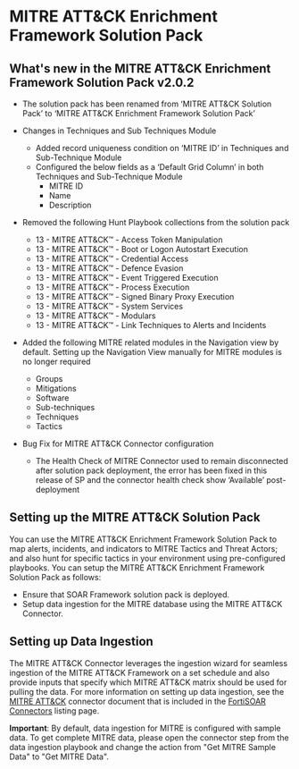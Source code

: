 # MITRE ATT&CK Enrichment Framework Solution Pack

## What's new in the MITRE ATT&CK Enrichment Framework Solution Pack v2.0.2

- The solution pack has been renamed from ‘MITRE ATT&CK Solution Pack’ to ‘MITRE ATT&CK Enrichment Framework Solution Pack’
- Changes in Techniques and Sub Techniques Module
  - Added record uniqueness condition on ‘MITRE ID’ in Techniques and Sub-Technique Module
  - Configured the below fields as a ‘Default Grid Column’ in both Techniques and Sub-Technique Module
    - MITRE ID
    - Name
    - Description

- Removed the following Hunt Playbook collections from the solution pack
  - 13 - MITRE ATT&CK™ - Access Token Manipulation
  - 13 - MITRE ATT&CK™ - Boot or Logon Autostart Execution
  - 13 - MITRE ATT&CK™ - Credential Access
  - 13 - MITRE ATT&CK™ - Defence Evasion
  - 13 - MITRE ATT&CK™ - Event Triggered Execution
  - 13 - MITRE ATT&CK™ - Process Execution
  - 13 - MITRE ATT&CK™ - Signed Binary Proxy Execution
  - 13 - MITRE ATT&CK™ - System Services
  - 13 - MITRE ATT&CK™ - Modulars
  - 13 - MITRE ATT&CK™ - Link Techniques to Alerts and Incidents

- Added the following MITRE related modules in the Navigation view by default. Setting up the Navigation View manually for MITRE modules is no longer required
  - Groups
  - Mitigations
  - Software
  - Sub-techniques
  - Techniques
  - Tactics

- Bug Fix for MITRE ATT&CK Connector configuration
  - The Health Check of MITRE Connector used to remain disconnected after solution pack deployment, the error has been fixed in this release of SP and the connector health check show ‘Available’ post-deployment

## Setting up the MITRE ATT&CK Solution Pack

You can use the MITRE ATT&CK Enrichment Framework Solution Pack to map alerts, incidents, and indicators to MITRE Tactics and Threat Actors; and also hunt for specific tactics in your environment using pre-configured playbooks. You can setup the MITRE ATT&CK Enrichment Framework Solution Pack as follows:

- Ensure that SOAR Framework solution pack is deployed.
- Setup data ingestion for the MITRE database using the MITRE ATT&CK Connector.

## Setting up Data Ingestion

The MITRE ATT&CK Connector leverages the ingestion wizard for seamless ingestion of the MITRE ATT&CK Framework on a set schedule and also provide inputs that specify which MITRE ATT&CK matrix should be used for pulling the data. For more information on setting up data ingestion, see the [MITRE ATT&CK](https://docs.fortinet.com/document/fortisoar/2.0.1/mitre-att-ck/197/mitre-att-amp-ck-v2-0-1) connector document that is included in the [FortiSOAR Connectors](https://docs.fortinet.com/fortisoar/connectors) listing page.

**Important**: By default, data ingestion for MITRE is configured with sample data. To get complete MITRE data, please open the connector step from the data ingestion playbook and change the action from "Get MITRE Sample Data" to "Get MITRE Data".
